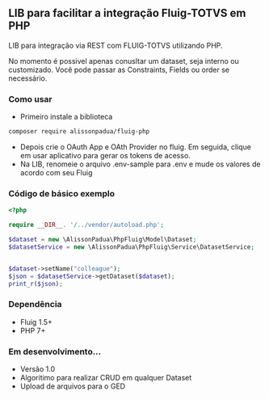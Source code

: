 ## LIB para facilitar a integração Fluig-TOTVS em PHP

LIB para integração via REST com FLUIG-TOTVS utilizando PHP.

No momento é possivel apenas conusltar um dataset, seja interno ou customizado. Você pode passar as Constraints, Fields ou order se necessário.

### Como usar

- Primeiro instale a biblioteca

 ```bash
composer require alissonpadua/fluig-php
 ```
- Depois crie o OAuth App e OAth Provider no fluig. Em seguida, clique em usar aplicativo para gerar os tokens de acesso.
- Na LIB, renomeie o arquivo .env-sample para .env e mude os valores de acordo com seu Fluig

### Código de básico exemplo

```php
<?php

require __DIR__. '/../vendor/autoload.php';

$dataset = new \AlissonPadua\PhpFluig\Model\Dataset;
$datasetService = new \AlissonPadua\PhpFluig\Service\DatasetService;


$dataset->setName("colleague");
$json = $datasetService->getDataset($dataset);
print_r($json);
```

### Dependência

 - Fluig 1.5+
 - PHP 7+

### Em desenvolvimento...
- Versão 1.0
- Algoritimo para realizar CRUD em qualquer Dataset
- Upload de arquivos para o GED